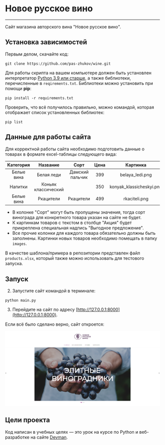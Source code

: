 # Новое русское вино

---

Сайт магазина авторского вина "Новое русское вино".

## Установка зависимостей
Первым делом, скачайте код:
``` 
git clone https://github.com/pas-zhukov/wine.git
```
Для работы скрипта на вашем компьютере должен быть установлен интерпретатор [Python 3.9 или старше](https://www.python.org/downloads/), а также библиотеки, перечисленные в `reqirements.txt`.
Библиотеки можно установить при помощи **pip**:
```
pip install -r requirements.txt
```
Проверить, что всё получилось правильно, можно командой, которая отображает список установленных библиотек:
``` 
pip list
```

## Данные для работы сайта
Для корректной работы сайта необходимо подготовить данные о товарах в формате excel-таблицы следующего вида:

| Категория  |      Название       |      Сорт       | Цена |         Картинка         |        Акция         |
|:----------:|:-------------------:|:---------------:|:----:|:------------------------:|:--------------------:|
| Белые вина |     Белая леди      | Дамский пальчик | 399  |     belaya_ledi.png      | Выгодное предложение |
|  Напитки   | Коньяк классический |                 | 350  | konyak_klassicheskyi.png |                      |
| Белые вина |      Ркацители      |    Ркацители    | 499  |      rkaciteli.png       |                      |
- В колонке "Сорт" могут быть пропущены значения, тогда сорт винограда для конкретного товара указан на сайте не будет.
- К картинкам товаров с текстом в столбце "Акция" будет прикреплена специальная надпись "Выгодное предложение".
- Все прочие колонки для каждого товара обязательно должны быть заполнены. Картинки новых товаров необходимо помещать в папку `images`.

В качестве шаблона/примера в репозитории представлен файл `products.xlsx`, который также можно использовать для тестового запуска.

## Запуск


2. Запустите сайт командой в терминале:
```
python main.py
```
3. Перейдите на сайт по адресу [http://127.0.0.1:8000](http://127.0.0.1:8000).

Если всё было сделано верно, сайт откроется:

![img](images/site_screen.png)


## Цели проекта

Код написан в учебных целях — это урок на курсе по Python и веб-разработке на сайте [Devman](https://dvmn.org).
